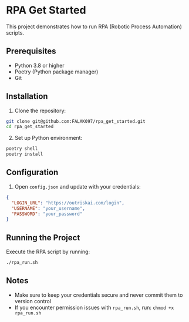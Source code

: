 # RPA Get Started

This project demonstrates how to run RPA (Robotic Process Automation) scripts.

## Prerequisites

- Python 3.8 or higher
- Poetry (Python package manager)
- Git

## Installation

1. Clone the repository:

```bash
git clone git@github.com:FALAK097/rpa_get_started.git
cd rpa_get_started
```

2. Set up Python environment:

```bash
poetry shell
poetry install
```

## Configuration

1. Open `config.json` and update with your credentials:

```json
{
  "LOGIN_URL": "https://outriskai.com/login",
  "USERNAME": "your_username",
  "PASSWORD": "your_password"
}
```

## Running the Project

Execute the RPA script by running:

```bash
./rpa_run.sh
```

## Notes

- Make sure to keep your credentials secure and never commit them to version control
- If you encounter permission issues with `rpa_run.sh`, run: `chmod +x rpa_run.sh`
